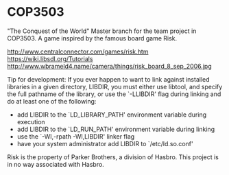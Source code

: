 # COP3503
"The Conquest of the World"
Master branch for the team project in COP3503. A game inspired by the famous board game Risk.

http://www.centralconnector.com/games/risk.htm
https://wiki.libsdl.org/Tutorials
http://www.wbrameld4.name/camera/things/risk_board_8_sep_2006.jpg

Tip for development:
If you ever happen to want to link against installed libraries
in a given directory, LIBDIR, you must either use libtool, and
specify the full pathname of the library, or use the `-LLIBDIR'
flag during linking and do at least one of the following:
- add LIBDIR to the `LD_LIBRARY_PATH' environment variable during execution
- add LIBDIR to the `LD_RUN_PATH' environment variable during linking
- use the `-Wl,-rpath -Wl,LIBDIR' linker flag
- have your system administrator add LIBDIR to `/etc/ld.so.conf'





Risk is the property of Parker Brothers, a division of Hasbro.
This project is in no way associated with Hasbro.
